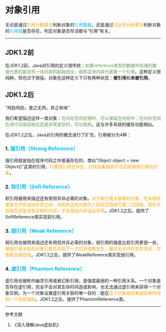# 对象引用

无论是通过<font color = orange>引用计数算法</font>判断对象的<font color = #00BFFF>引用数量</font>，还是通过<font color = orange>可达性分析算法</font>判断对象的<font color = #00BFFF>引用链</font>是否存在，判定对象是否存活都与“引用”有关。

---

## JDK1.2前

在JDK1.2前，Java对引用的定义很传统：<font color = #629755>如果reference类型的数据中存储的数值代表的是另外一块内存的起始地址，就称这块内存代表着一个引用</font>。这种定义很纯粹，但也过于狭隘，对象在这种定义下只有两种状态：**被引用**和**未被引用**。

## JDK1.2后

“鸡肋鸡肋，食之无肉，弃之有味”

我们希望描述这样一类对象：<font color = #629755>在内存空间足够时，可以保留在内存中；在内存空间在进行垃圾回收后还是非常紧张时，可以抛弃</font>。这与许多系统的缓存功能相似。

在JDK1.2之后，Java对引用的概念进行了扩充，引用被分为4种：

### 1. <font color = #00BFFF>强引用（Strong Reference）</font>

强引用就是指在程序代码之中普遍存在的，类似“Object object = new Object()”这类的引用，<font color = orange>只要强引用还存在，垃圾收集器就不会回收掉被引用的对象</font>。

### 2. <font color = #00BFFF>软引用（Soft Reference）</font>

软引用被用来描述还有用但并非必需的对象。<font color = orange>对于软引用关联着的对象，在系统将要发生内存溢出异常之前，将会把这些对象列入回收范围进行第二次回收，若此次回收后还是没有足够的内存，才会抛出内存溢出异常</font>。JDK1.2之后，提供了SoftReference类实现软引用。

### 3. <font color = #00BFFF>弱引用（Weak Reference）</font>

弱引用也被用来描述还有用但并非必需的对象，弱引用的强度比软引用更弱一些，<font color = orange>被弱引用关联的对象只能生存到下一次垃圾收集发生，届时无论内存是否充足，对象都会被回收</font>。JDK1.2之后，提供了WeakReference类实现弱引用。

### 4. <font color = #00BFFF>虚引用（Phantom Reference）</font>

虚引用也被称作幽灵引用或者幻影引用，是强度最弱的一种引用关系。一个对象是否存在虚引用，完全不会对其生存时间造成影响，也无法通过虚引用来获得一个对象实例。为一个对象设置虚引用关联的唯一目的：能在<font color = orange>这个对象被收集器回收时收到一个系统通知</font>。JDK1.2之后，提供了PhantomReference类。

---

参考文献

1. 《深入理解Java虚拟机》